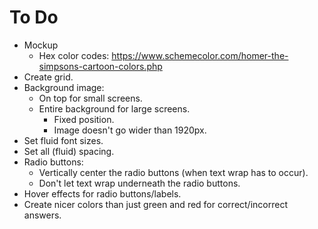 # To Do

- Mockup
  - Hex color codes: https://www.schemecolor.com/homer-the-simpsons-cartoon-colors.php
- Create grid.
- Background image:
  - On top for small screens.
  - Entire background for large screens.
    - Fixed position.
    - Image doesn't go wider than 1920px.
- Set fluid font sizes.
- Set all (fluid) spacing.
- Radio buttons:
  - Vertically center the radio buttons (when text wrap has to occur).
  - Don't let text wrap underneath the radio buttons.
- Hover effects for radio buttons/labels.
- Create nicer colors than just green and red for correct/incorrect answers.